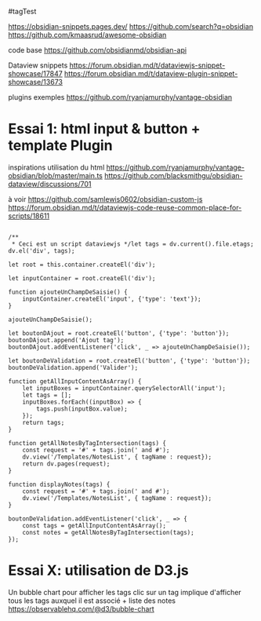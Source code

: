 #tagTest


https://obsidian-snippets.pages.dev/
https://github.com/search?q=obsidian
https://github.com/kmaasrud/awesome-obsidian

code base
https://github.com/obsidianmd/obsidian-api


Dataview snippets
https://forum.obsidian.md/t/dataviewjs-snippet-showcase/17847
https://forum.obsidian.md/t/dataview-plugin-snippet-showcase/13673

plugins exemples
https://github.com/ryanjamurphy/vantage-obsidian

# Essai 1: html input & button + template Plugin

inspirations
utilisation du html
https://github.com/ryanjamurphy/vantage-obsidian/blob/master/main.ts
https://github.com/blacksmithgu/obsidian-dataview/discussions/701


à voir 
https://github.com/samlewis0602/obsidian-custom-js
https://forum.obsidian.md/t/dataviewjs-code-reuse-common-place-for-scripts/18611

```dataviewjs
  
/**  
 * Ceci est un script dataviewjs */let tags = dv.current().file.etags;  
dv.el('div', tags);  
  
let root = this.container.createEl('div');  
  
let inputContainer = root.createEl('div');  
  
function ajouteUnChampDeSaisie() {  
    inputContainer.createEl('input', {'type': 'text'});  
}  
  
ajouteUnChampDeSaisie();  
  
let boutonDAjout = root.createEl('button', {'type': 'button'});  
boutonDAjout.append('Ajout tag');  
boutonDAjout.addEventListener('click', _ => ajouteUnChampDeSaisie());  
  
let boutonDeValidation = root.createEl('button', {'type': 'button'});  
boutonDeValidation.append('Valider');  
  
function getAllInputContentAsArray() {  
    let inputBoxes = inputContainer.querySelectorAll('input');  
    let tags = [];  
    inputBoxes.forEach((inputBox) => {  
        tags.push(inputBox.value);  
    });  
    return tags;  
}  
  
function getAllNotesByTagIntersection(tags) {  
    const request = '#' + tags.join(' and #');  
    dv.view('/Templates/NotesList', { tagName : request});  
    return dv.pages(request);  
}  
  
function displayNotes(tags) {  
    const request = '#' + tags.join(' and #');  
    dv.view('/Templates/NotesList', { tagName : request});  
}  
  
boutonDeValidation.addEventListener('click', _ => {  
    const tags = getAllInputContentAsArray();  
    const notes = getAllNotesByTagIntersection(tags);  
});
```


# Essai X: utilisation de D3.js
Un bubble chart pour afficher les tags
clic sur un tag implique d'afficher tous les tags auxquel il est associé + liste des notes
https://observablehq.com/@d3/bubble-chart
